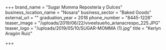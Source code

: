 +++
brand_name = "Sugar Momma Reposteria y Dulces"
business_location_name = "Nosara"
business_sector = "Baked Goods"
external_url = ""
graduation_year = 2018
phone_number = "8445-1228"
teaser_image = "/uploads/2019/06/22/viveelsueño_arianacrespo_225.JPG"
teaser_logo = "/uploads/2019/05/10/SUGAR-MOMMA (1).jpg"
title = "Kerlyn Aragón Ruiz"

+++
